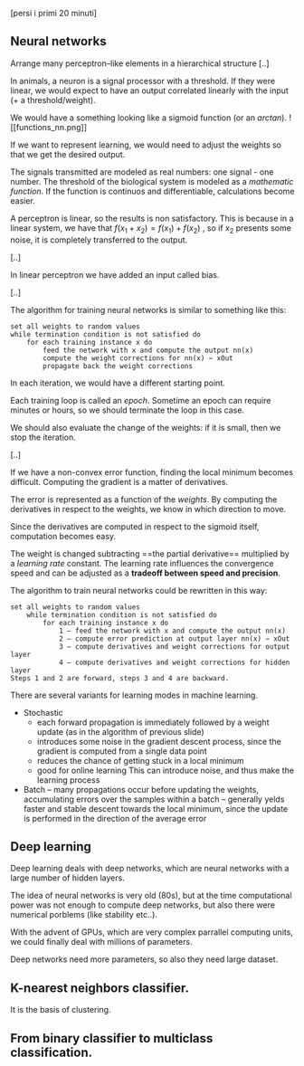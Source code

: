 [persi i primi 20 minuti]

## Neural networks

Arrange many perceptron–like elements in a hierarchical structure [..]

In animals, a neuron is a signal processor with a threshold. 
If they were linear, we would expect to have  an output correlated linearly with the input (+ a threshold/weight).

We would have a something looking like a sigmoid function (or an $arctan$).
![[functions_nn.png]]

If we want to represent learning, we would need to adjust the weights so that we get the desired output. 

The signals transmitted are modeled as real numbers: one signal - one number. 
The threshold of the biological system is modeled as a _mathematic function_. If the function is continuos and differentiable, calculations become easier. 

A perceptron is linear, so the results is non satisfactory. This is because in a linear system, we have that $f (x_1 + x_2) = f (x_1) + f (x_2)$ , so if $x_2$ presents some noise, it is completely transferred to the output. 

[..]

In linear perceptron we have added an input called bias. 

[..]

The algorithm for training neural networks is similar to something like this:
```
set all weights to random values
while termination condition is not satisfied do
	for each training instance x do
		feed the network with x and compute the output nn(x)
		compute the weight corrections for nn(x) − xOut
		propagate back the weight corrections
```

In each iteration, we would have a different starting point. 

Each training loop is called an _epoch_. Sometime an epoch can require minutes or hours, so we should terminate the loop in this case. 

We should also evaluate the change of the weights: if it is small, then we stop the iteration. 

[..]


If we have a non-convex error function, finding the local minimum becomes difficult. 
Computing the gradient is a matter of derivatives.

The error is represented as a function of the _weights_. By computing the derivatives in respect to the weights, we know in which direction to move.  

Since the derivatives are computed in respect to the sigmoid itself, computation becomes easy. 

The weight is changed subtracting ==the partial derivative== multiplied by a _learning rate_ constant. The learning rate influences the convergence speed and can be adjusted as a
__tradeoff between speed and precision__.

The algorithm to train neural networks could be rewritten in this way:
```
set all weights to random values
	while termination condition is not satisfied do
		for each training instance x do
			1 – feed the network with x and compute the output nn(x)
			2 – compute error prediction at output layer nn(x) − xOut
			3 – compute derivatives and weight corrections for output layer
			4 – compute derivatives and weight corrections for hidden layer
Steps 1 and 2 are forward, steps 3 and 4 are backward.
```

There are several variants for learning modes in machine learning. 

- Stochastic 
	- each forward propagation is immediately followed by a weight update (as in the algorithm of previous slide)
	- introduces some noise in the gradient descent process, since the gradient is computed from a single data point
	- reduces the chance of getting stuck in a local minimum
	- good for online learning
This can introduce noise, and thus make the learning process 
- Batch – many propagations occur before updating the weights,
accumulating errors over the samples within a batch
– generally yelds faster and stable descent towards the local
minimum, since the update is performed in the direction of
the average error

## Deep learning
Deep learning deals with deep networks, which are neural networks with a large number of hidden layers.
 
The idea of neural networks is very old (80s), but at the time computational power was not enough to compute deep networks, but also there were numerical porblems (like stability etc..). 

With the advent of GPUs, which are very complex parrallel computing units, we could finally deal with millions of parameters. 

Deep networks need more parameters, so also they need large dataset. 

## K-nearest neighbors classifier. 

It is the basis of clustering. 

## From binary classifier to multiclass classification. 